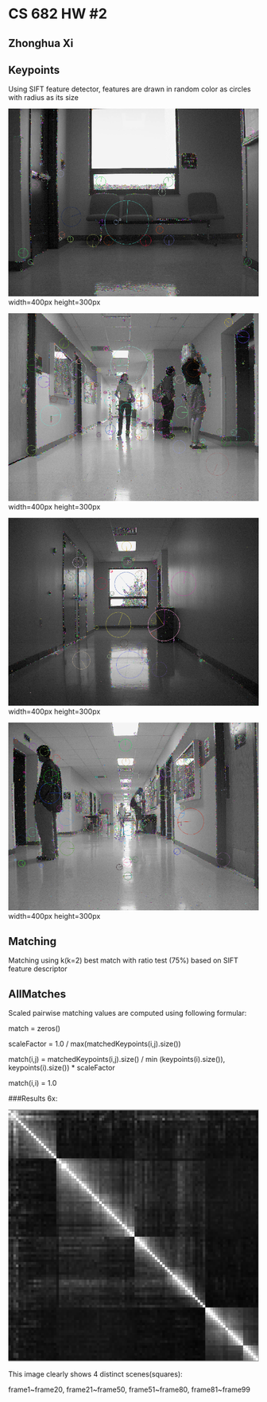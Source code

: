 CS 682 HW #2
============

Zhonghua Xi
-----------

Keypoints
---------
Using SIFT feature detector, features are drawn in random color as circles with radius as its size

![Image](/hw2/results/keypoints1.png?raw=true) width=400px height=300px

![Image](/hw2/results/keypoints2.png?raw=true) width=400px height=300px

![Image](/hw2/results/keypoints3.png?raw=true) width=400px height=300px

![Image](/hw2/results/keypoints4.png?raw=true) width=400px height=300px

Matching
--------
Matching using k(k=2) best match with ratio test (75%) based on SIFT feature descriptor

AllMatches
----------
Scaled pairwise matching values are computed using following formular:

match = zeros()

scaleFactor = 1.0 / max(matchedKeypoints(i,j).size())

match(i,j) = matchedKeypoints(i,j).size() / min (keypoints(i).size()), keypoints(i).size()) * scaleFactor

match(i,i) = 1.0

###Results 6x:

![Image](/hw2/results/allMatches6x.png?raw=true)

This image clearly shows 4 distinct scenes(squares):

frame1~frame20, frame21~frame50, frame51~frame80, frame81~frame99